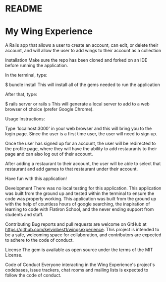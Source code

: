 
# README

# My Wing Experience
A Rails app that allows a user to create an account, can edit, or delete their account, and will allow the user to add wings to their account as a collection

Installation
Make sure the repo has been cloned and forked on an IDE before running the application.

In the terminal, type:

$ bundle install
This will install all of the gems needed to run the application

After that, type:

$ rails server or rails s
This will generate a local server to add to a web browser of choice (prefer Google Chrome).  

Usage
Instructions:

Type 'localhost:3000' in your web browser and this will bring you to the login page. 
Since the user is a first time user, the user will need to sign up.

Once the user has signed up for an account, the user will be redirected to the profile page, where they will have the ability to add 
restaurants to their page and can also log out of their account.

After adding a restaurant to their account, the user will be able to select that restaurant and add games to that restaurant under their account.  

Have fun with this application!

Development
There was no local testing for this application. This application was built from the ground up and tested within the terminal to ensure the code was properly working. This application was built from the ground up with the help of countless hours of google searching, the inspiration of learning to code with Flatiron School, and the never ending support from students and staff.

Contributing
Bug reports and pull requests are welcome on GitHub at https://github.com/kelvinbest1/wingsexperience. This project is intended to be a safe, welcoming space for collaboration, and contributors are expected to adhere to the code of conduct.

License
The gem is available as open source under the terms of the MIT License.

Code of Conduct
Everyone interacting in the Wing Experience's project's codebases, issue trackers, chat rooms and mailing lists is expected to follow the code of conduct.